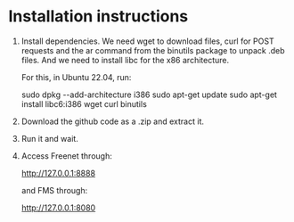 # Installation instructions

1. Install dependencies. We need wget to download files, curl for POST requests and the ar command from the binutils package to unpack .deb files. And we need to install libc for the x86 architecture.

   For this, in Ubuntu 22.04, run:

   sudo dpkg --add-architecture i386
   sudo apt-get update
   sudo apt-get install libc6:i386 wget curl binutils

3. Download the github code as a .zip and extract it.

4. Run it and wait.

5. Access Freenet through:
  
   http://127.0.0.1:8888

   and FMS through:

   http://127.0.0.1:8080

